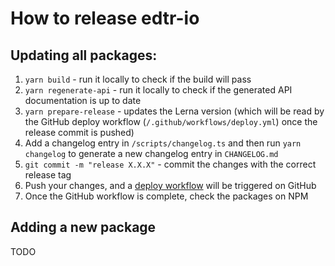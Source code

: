 # How to release edtr-io

## Updating all packages:

1. `yarn build` - run it locally to check if the build will pass
2. `yarn regenerate-api` - run it locally to check if the generated API documentation is up to date
3. `yarn prepare-release` - updates the Lerna version (which will be read by the GitHub deploy workflow (`/.github/workflows/deploy.yml`) once the release commit is pushed)
4. Add a changelog entry in `/scripts/changelog.ts` and then run `yarn changelog` to generate a new changelog entry in `CHANGELOG.md`
5. `git commit -m "release X.X.X"` - commit the changes with the correct release tag
6. Push your changes, and a [deploy workflow](https://github.com/edtr-io/edtr-io/actions/workflows/deploy.yml) will be triggered on GitHub
7. Once the GitHub workflow is complete, check the packages on NPM

## Adding a new package

TODO
